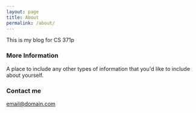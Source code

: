 ```yaml
---
layout: page
title: About
permalink: /about/
---
```


This is my blog for CS 371p

### More Information

A place to include any other types of information that you'd like to include about yourself.

### Contact me

[email@domain.com](mailto:email@domain.com)
